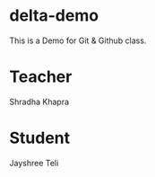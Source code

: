 # delta-demo

This is a Demo for Git &amp; Github class.

# Teacher

Shradha Khapra

# Student

Jayshree Teli
